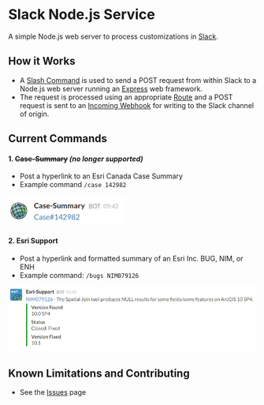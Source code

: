 # Slack Node.js Service
A simple Node.js web server to process customizations in [Slack](https://slack.com/).

## How it Works
- A [Slash Command](https://api.slack.com/slash-commands) is used to send a POST request from within Slack to a Node.js web server running an [Express](http://expressjs.com/) web framework.
- The request is processed using an appropriate [Route](http://expressjs.com/guide/routing.html) and a POST request is sent to an [Incoming Webhook](https://api.slack.com/incoming-webhooks) for writing to the Slack channel of origin.

## Current Commands

#### 1. ~~Case-Summary~~ *(no longer supported)*
- Post a hyperlink to an Esri Canada Case Summary
- Example command `/case 142982`

![case-summary](images/case-summary.png)

#### 2. Esri Support
- Post a hyperlink and formatted summary of an Esri Inc. BUG, NIM, or ENH
- Example command:  `/bugs NIM079126`

![case-summary](images/esri-support.png)

## Known Limitations and Contributing
- See the [Issues](https://github.com/EsriCanada/slack-nodejs/issues) page
